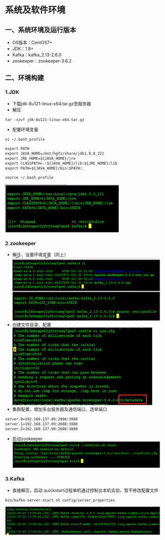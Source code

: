 # 系统及软件环境
## 一、系统环境及运行版本
- OS版本：CentOS7+
- JDK：1.8+
- Kafka：kafka_2.13-2.6.0
- zookeeper：zookeeper-3.6.2
## 二、环境构建
### 1.JDK
- 下载jdk-8u121-linux-x64.tar.gz至服务器
- 解压
```
tar -xzvf jdk-8u121-linux-x64.tar.gz
```
- 配置环境变量
```
vi ~/.bash_profile
```
```
export PATH
export JAVA_HOME=/mnt/hgfs/share/jdk1.8.0_221
export JRE_HOME=${JAVA_HOME}/jre
export CLASSPATH=.:${JAVA_HOME}/lib:${JRE_HOME}/lib
export PATH=${JAVA_HOME}/bin:$PATH:.
```
```
source ~/.bash_profile
```
![](pic/01QuickStart/jdk.png)

### 2.zookeeper
- 解压、设置环境变量（同上）   
![](pic/01QuickStart/zookeeper0.png)
![](pic/01QuickStart/zookeeper1.png)
- 创建文件目录、配置   
![](pic/01QuickStart/zookeeper3.png)
- 集群配置，增加多台服务器及通信端口、选举端口
```
server.0=192.168.137.88:2888:3888
server.1=192.168.137.89:2888:3888
server.2=192.168.137.90:2888:3888
```
- 启动zookeeper   
![](pic/01QuickStart/zookeeper2.png)

### 3.Kafka
- 直接解压，启动
quickstart过程单机通过控制台本机实验，暂不修改配置文件
```
bin/kafka-server-start.sh config/server.properties
```
![](pic/01QuickStart/kafka0.png)